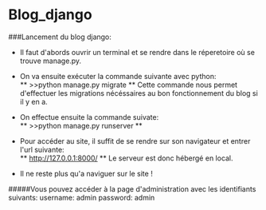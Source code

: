 # Blog_django
 
###Lancement du blog django:

* Il faut d'abords ouvrir un terminal et se rendre dans le réperetoire où se trouve manage.py.

* On va ensuite exécuter la commande suivante avec python:  
     ** >>python manage.py migrate **
  Cette commande nous permet d'effectuer les migrations nécéssaires au bon fonctionnement du blog si il y en a.
  
* On effectue ensuite la commande suivate:  
     ** >>python manage.py runserver **
     
* Pour accéder au site, il suffit de se rendre sur son navigateur et entrer l'url suivante:  
     ** http://127.0.0.1:8000/ **
     Le serveur est donc hébergé en local.
     
* Il ne reste plus qu'a naviguer sur le site !

#####Vous pouvez accéder à la page d'administration avec les identifiants suivants:
    username: admin
    password: admin
